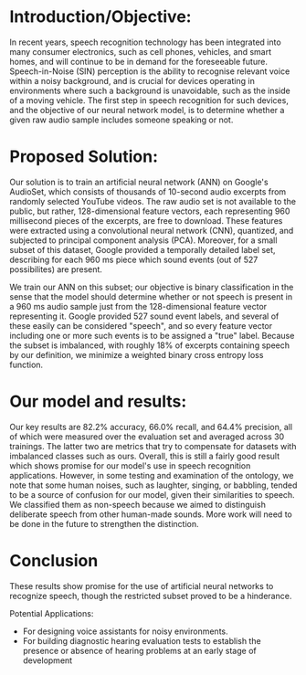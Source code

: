 # Introduction/Objective:

In recent years, speech recognition technology has been integrated into many consumer electronics, such as cell phones, vehicles, and smart homes, and will continue to be in demand for the foreseeable future. Speech-in-Noise (SIN) perception is the ability to recognise relevant voice within a noisy background, and is crucial for devices operating in environments where such a background is unavoidable, such as the inside of a moving vehicle. The first step in speech recognition for such devices, and the objective of our neural network model, is to determine whether a given raw audio sample includes someone speaking or not.

# Proposed Solution:

Our solution is to train an artificial neural network (ANN) on Google's AudioSet, which consists of thousands of 10-second audio excerpts from randomly selected YouTube videos. The raw audio set is not available to the public, but rather, 128-dimensional feature vectors, each representing 960 millisecond pieces of the excerpts, are free to download. These features were extracted using a convolutional neural network (CNN), quantized, and subjected to principal component analysis (PCA). Moreover, for a small subset of this dataset, Google provided a temporally detailed label set, describing for each 960 ms piece which sound events (out of 527 possibilites) are present.

We train our ANN on this subset; our objective is binary classification in the sense that the model should determine whether or not speech is present in a 960 ms audio sample just from the 128-dimensional feature vector representing it. Google provided 527 sound event labels, and several of these easily can be considered "speech", and so every feature vector including one or more such events is to be assigned a "true" label. Because the subset is imbalanced, with roughly 18% of excerpts containing speech by our definition, we minimize a weighted binary cross entropy loss function.

# Our model and results:

Our key results are 82.2% accuracy, 66.0% recall, and 64.4% precision, all of which were measured over the evaluation set and averaged across 30 trainings. The latter two are metrics that try to compensate for datasets with imbalanced classes such as ours. Overall, this is still a fairly good result which shows promise for our model's use in speech recognition applications. However, in some testing and examination of the ontology, we note that some human noises, such as laughter, singing, or babbling, tended to be a source of confusion for our model, given their similarities to speech. We classified them as non-speech because we aimed to distinguish deliberate speech from other human-made sounds. More work will need to be done in the future to strengthen the distinction.

# Conclusion

These results show promise for the use of artificial neural networks to recognize speech, though the restricted subset proved to be a hinderance. 

Potential Applications:
- For designing voice assistants for noisy environments.
- For building diagnostic hearing evaluation tests to establish the presence or absence of hearing problems at an early stage of development

